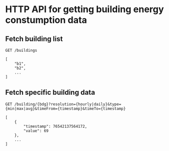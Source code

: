 # HTTP API for getting building energy constumption data

## Fetch building list
```http
GET /buildings

[
    "b1",
    "b2",
    ...
]
```

## Fetch specific building data
```http
GET /building/{bdg}?resolution={hourly|daily}&type={min|max|avg}&timeFrom={timestamp}&timeTo={timestamp}

[
    {
        "timestamp": 76542137564172,
        "value": 69
    },
    ...
]
```
